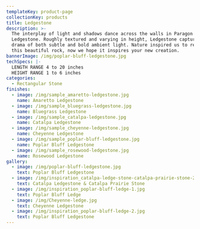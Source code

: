 ```yaml
---
templateKey: product-page
collectionKey: products
title: Ledgestone
description: >-
  The interplay of light and shadows dance across the walls in Paragon Stone’s
  Ledgestone. Roughly textured and varying in height, Ledgestone captures the
  drama of both subtle and bold ambient light. Nature inspired us to recreate
  this beautiful rock, now we hope it inspires your new creation.
bannerImage: /img/poplar-bluff-ledgestone.jpg
techSpecs: |-
  LENGTH RANGE 4 to 20 inches
  HEIGHT RANGE 1 to 6 inches
categories:
  - Rectangular Stone
finishes:
  - image: /img/sample_amaretto-ledgestone.jpg
    name: Amaretto Ledgestone
  - image: /img/sample_bluegrass-ledgestone.jpg
    name: Bluegrass Ledgestone
  - image: /img/sample_catalpa-ledgestone.jpg
    name: Catalpa Ledgestone
  - image: /img/sample_cheyenne-ledgestone.jpg
    name: Cheyenne Ledgestone
  - image: /img/sample_poplar-bluff-ledgestone.jpg
    name: Poplar Bluff Ledgestone
  - image: /img/sample_rosewood-ledgestone.jpg
    name: Rosewood Ledgestone
gallery:
  - image: /img/poplar-bluff-ledgestone.jpg
    text: Poplar Bluff Ledgestone
  - image: /img/inspiration_catalpa-ledge-stone-catalpa-prairie-stone-2.jpg
    text: Catalpa Ledgestone & Catalpa Prairie Stone
  - image: /img/inspiration_poplar-bluff-ledge-1.jpg
    text: Poplar Bluff Ledge
  - image: /img/Cheyenne-ledge.jpg
    text: Cheyenne Ledgestone
  - image: /img/inspiration_poplar-bluff-ledge-2.jpg
    text: Poplar Bluff Ledgestone
---
```


